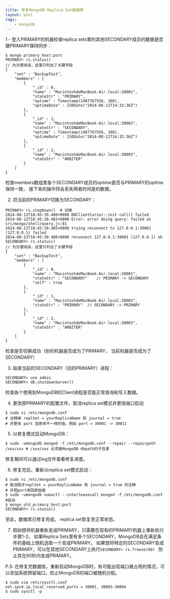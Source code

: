 ```yaml
---
title: 修复MongoDB Replica Set数据库
layout: post
tags:
    - mongodb
---
```



1 - 登入PRIMARY的机器检查replica sets里的其他SECONDARY成员的数据是否跟PRIMARY保持同步：

```
$ mongo primary_host:port
PRIMARY> rs.status()
// 为方便阅读，这里只列出了关键字段
{
    "set" : "BackupTest",
    "members" : [
        {
            "_id" : 0,
            "name" : "MacintoshdeMacBook-Air.local:30001",
            "stateStr" : "PRIMARY",
            "optime" : Timestamp(1407767556, 100),
            "optimeDate" : ISODate("2014-08-11T14:32:36Z")
        },
        {
            "_id" : 1,
            "name" : "MacintoshdeMacBook-Air.local:30002",
            "stateStr" : "SECONDARY",
            "optime" : Timestamp(1407767556, 100),
            "optimeDate" : ISODate("2014-08-11T14:32:36Z")
        },
        {
            "_id" : 2,
            "name" : "MacintoshdeMacBook-Air.local:30003",
            "stateStr" : "ARBITER"
        }
    ]
}
```
检查members数组里各个SECONDARY成员的*optime*是否与PRIMARY的*optime*保持一致， 接下来的操作将会丢失两者时间差的数据。

2. 将当前的PRIMARY切换为SECONDARY：

```
PRIMARY> rs.stepDown()  # 切换
2014-08-12T18:45:39.480+0800 DBClientCursor::init call() failed
2014-08-12T18:45:39.483+0800 Error: error doing query: failed at src/mongo/shell/query.js:81
2014-08-12T18:45:39.485+0800 trying reconnect to 127.0.0.1:30001 (127.0.0.1) failed
2014-08-12T18:45:39.486+0800 reconnect 127.0.0.1:30001 (127.0.0.1) ok
SECONDARY> rs.status()
// 为方便阅读，这里只列出了关键字段
{
    "set" : "BackupTest",
    "members" : [
        {
            "_id" : 0,
            "name" : "MacintoshdeMacBook-Air.local:30001",
            "stateStr" : "SECONDARY"    // PRIMARY -> SECONDARY
            "self" : true
        },
        {
            "_id" : 1,
            "name" : "MacintoshdeMacBook-Air.local:30002",
            "stateStr" : "PRIMARY"  // SECONDARY -> PRIMARY
        },
        {
            "_id" : 2,
            "name" : "MacintoshdeMacBook-Air.local:30003",
            "stateStr" : "ARBITER"
        }
    ]
}
```
检查是否切换成功（别的机器是否成为了PRIMARY， 当前机器是否成为了SECONDARY）

3. 结束当前的SECONDARY（旧的PRIMARY）进程：

```
SECONDARY> use admin
SECONDARY> db.shutdownServer()
```

检查各个使用到MongoDB的Client进程是否能正常查询和写入数据。


4. 更改原PRIMARY的配置文件，取消replica set模式并更改端口启动

```
$ sudo vi /etc/mongodb.conf
# 注释掉 replSet = yourReplicaName 和 journal = true
# 并更改 port 至原来不一样的值，例如 port = 30001 -> 30011
```

5. 以修复模式启动MongoDB：

```
$ sudo -umongodb mongod -f /etc/mongodb.conf --repair --repairpath /xxx/xxx # /xxx/xxx 必须是MongoDB dbpath的子目录
```
修复期间可以通过log文件查看修复进度。

6. 修复完后，重新以replica set模式启动：

```
$ sudo vi /etc/mongodb.conf
# 取消刚才replSet = yourReplicaName 和 journal = true 的注释
# 并把port改回原始值
$ sudo -umongodb numactl --interleave=all mongod -f /etc/mongodb.conf   #启动
$ mongo old_primary_host:port
SECONDARY> rs.status()
```

至此，数据库已修复完成， replica set恢复至正常状态。

7. 假如想将机器重新变成PRIMARY，只需要在现有的PRIMARY机器上重新执行步骤1-2。
如果Replica Sets里有多个SECONDARY，MongoDB会在满足条件的基础上随机选取一个变成PRIMARY。
如果想将特定的SECONDARY变成PRIMARY，可以在其他SECONDARY上执行```SECONDARY> rs.freeze(60) ``` 防止其在60秒内变成PRIMARY。

P.S:
    在修复完数据库，重新启动MongoDB时，有可能出现端口被占用的情况，可以添加系统预留端口，防止MongoDB的端口被随机分配。
    
```
$ sudo vim /etc/sysctl.conf
net.ipv4.ip_local_reserved_ports = 30001, 30003-30004
$ sudo sysctl -p
```




